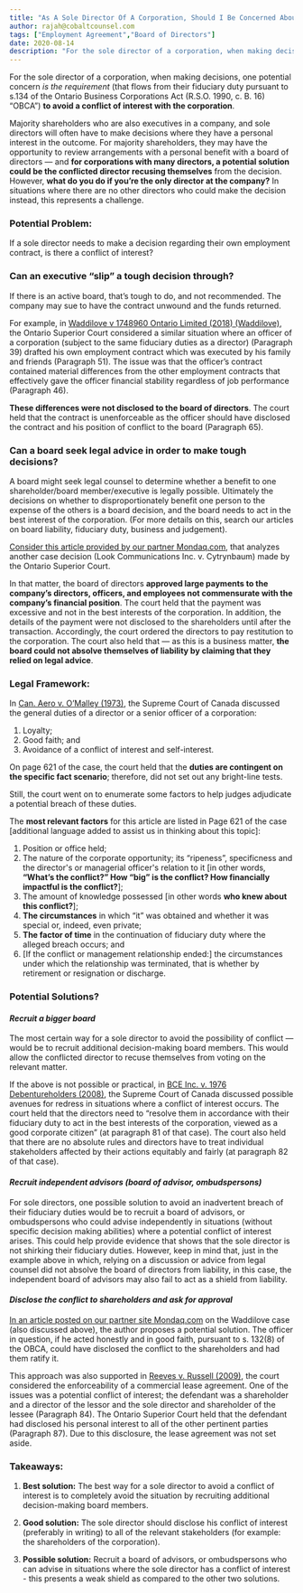 ```yaml
---
title: "As A Sole Director Of A Corporation, Should I Be Concerned About Making Decisions That I May Personally Benefit From?"
author: rajah@cobaltcounsel.com
tags: ["Employment Agreement","Board of Directors"]
date: 2020-08-14
description: "For the sole director of a corporation, when making decisions, one potential concern is the requirement (that flows from their fiduciary duty pursuant to s.134 of the Ontario Business Corporations Act (R.S.O. 1990, c. B. 16) “OBCA”) to avoid a conflict of interest with the corporation."
---
```


For the sole director of a corporation, when making decisions, one potential concern *is the requirement* (that flows from their fiduciary duty pursuant to s.134 of the Ontario Business Corporations Act (R.S.O. 1990, c. B. 16) “OBCA”) **to avoid a conflict of interest with the corporation**. 

Majority shareholders who are also executives in a company, and sole directors will often have to make decisions where they have a personal interest in the outcome.  For majority shareholders, they may have the opportunity to review arrangements with a personal benefit with a board of directors — and **for corporations with many directors, a potential solution could be the conflicted director recusing themselves** from the decision. However, **what do you do if you’re the only director at the company?** In situations where there are no other directors who could make the decision instead, this represents a challenge. 

### Potential Problem:

If a sole director needs to make a decision regarding their own employment contract, is there a conflict of interest?

### Can an executive “slip” a tough decision through?

If there is an active board, that’s tough to do, and not recommended.  The company may sue to have the contract unwound and the funds returned.

For example, in [Waddilove v 1748960 Ontario Limited (2018) (Waddilove)](https://www.canlii.org/en/on/onsc/doc/2018/2018onsc448/2018onsc448.html?autocompleteStr=Waddilove&autocompletePos=1), the Ontario Superior Court considered a similar situation where an officer of a corporation (subject to the same fiduciary duties as a director) (Paragraph 39) drafted his own employment contract which was executed by his family and friends (Paragraph 51). The issue was that the officer’s contract contained material differences from the other employment contracts that effectively gave the officer financial stability regardless of job performance (Paragraph 46). 

**These differences were not disclosed to the board of directors**. The court held that the contract is unenforceable as the officer should have disclosed the contract and his position of conflict to the board (Paragraph 65). 

### Can a board seek legal advice in order to make tough decisions?

A board might seek legal counsel to determine whether a benefit to one shareholder/board member/executive is legally possible. Ultimately the decisions on whether to disproportionately benefit one person to the expense of the others is a board decision, and the board needs to act in the best interest of the corporation. (For more details on this, search our articles on board liability, fiduciary duty, business and judgement).

[Consider this article provided by our partner Mondaq.com](https://www.mondaq.com/canada/contracts-and-commercial-law/733412/the-directors39-briefing-conflicts-of-interest-by-officers), that analyzes another case decision (Look Communications Inc. v. Cytrynbaum) made by the Ontario Superior Court.

In that matter, the board of directors **approved large payments to the company’s directors, officers, and employees not commensurate with the company’s financial position**. The court held that the payment was excessive and not in the best interests of the corporation. In addition, the details of the payment were not disclosed to the shareholders until after the transaction. Accordingly, the court ordered the directors to pay restitution to the corporation. The court also held that — as this is a business matter, **the board could not absolve themselves of liability by claiming that they relied on legal advice**. 

### Legal Framework:

In [Can. Aero v. O’Malley (1973)](https://www.canlii.org/en/ca/scc/doc/1973/1973canlii23/1973canlii23.html), the Supreme Court of Canada discussed the general 
duties of a director or a senior officer of a corporation:
1. Loyalty;
2. Good faith; and
3. Avoidance of a conflict of interest and self-interest.

On page 621 of the case, the court held that the **duties are contingent on the specific fact scenario**; therefore, did not set out any bright-line tests. 

Still, the court went on to enumerate some factors to help judges adjudicate a potential breach of these duties. 

The **most relevant factors** for this article are listed in Page 621 of the case [additional language added to assist us in thinking about this topic]: 

1. Position or office held; 
2. The nature of the corporate opportunity; its “ripeness”, specificness and the director's or managerial officer's relation to it [in other words, **“What’s the conflict?”  How “big” is the conflict? How financially impactful is the conflict?**];
3. The amount of knowledge possessed [in other words **who knew about this conflict?**];
4. **The circumstances** in which “it” was obtained and whether it was special or, indeed, even private;
5. **The factor of time** in the continuation of fiduciary duty where the alleged breach occurs; and 
6. [If the conflict or management relationship ended:] the circumstances under which the relationship was terminated, that is whether by retirement or resignation or discharge. 

### Potential Solutions?

#### *Recruit a bigger board*

The most certain way for a sole director to avoid the possibility of conflict — would be to recruit additional decision-making board members. This would allow the conflicted director to recuse themselves from voting on the relevant matter. 

If the above is not possible or practical, in [BCE Inc. v. 1976 Debentureholders (2008)](https://www.canlii.org/en/ca/scc/doc/2008/2008scc69/2008scc69.html), the Supreme Court of Canada discussed possible avenues for redress in situations where a conflict of interest occurs. The court held that the directors need to “resolve them in accordance with their fiduciary duty to act in the best interests of the corporation, viewed as a good corporate citizen” (at paragraph 81 of that case). The court also held that there are no absolute rules and directors have to treat individual stakeholders affected by their actions equitably and fairly (at paragraph 82 of that case).

#### *Recruit independent advisors (board of advisor, ombudspersons)*

For sole directors, one possible solution to avoid an inadvertent breach of their fiduciary duties would be to recruit a board of advisors, or ombudspersons who could advise independently in situations (without specific decision making abilities) where a potential conflict of interest arises. This could help provide evidence that shows that the sole director is not shirking their fiduciary duties. However, keep in mind that, just in the example above in which, relying on a discussion or advice from legal counsel did not absolve the board of directors from liability, in this case, the independent board of advisors may also fail to act as a shield from liability.

#### *Disclose the conflict to shareholders and ask for approval*

[In an article posted on our partner site Mondaq.com](https://www.mondaq.com/canada/contracts-and-commercial-law/733412/the-directors39-briefing-conflicts-of-interest-by-officers) on the Waddilove case (also discussed above), the author proposes a potential solution. The officer in question, if he acted honestly and in good faith, pursuant to s. 132(8) of the OBCA, could have disclosed the conflict to the shareholders and had them ratify it. 

This approach was also supported in [Reeves v. Russell (2009)](https://www.canlii.org/en/on/onsc/doc/2009/2009canlii11437/2009canlii11437.html?searchUrlHash=AAAAAQAcInNvbGUgZGlyZWN0b3IiIC9wIGNvbmZsaWN0IAAAAAAB&resultIndex=12), the court considered the enforceability of a commercial lease agreement. One of the issues was a potential conflict of interest; the defendant was a shareholder and a director of the lessor and the sole director and shareholder of the lessee (Paragraph 84). The Ontario Superior Court held that the defendant had disclosed his personal interest to all of the other pertinent parties (Paragraph 87). Due to this disclosure, the lease agreement was not set aside. 

### Takeaways:

1. **Best solution:**  The best way for a sole director to avoid a conflict of interest is to completely avoid the situation by recruiting additional decision-making board members.

2. **Good solution:**  The sole director should disclose his conflict of interest (preferably in writing) to all of the relevant stakeholders (for example: the shareholders of the corporation). 

3. **Possible solution:**  Recruit a board of advisors, or ombudspersons who can advise in situations where the sole director has a conflict of interest - this presents a weak shield as compared to the other two solutions.


